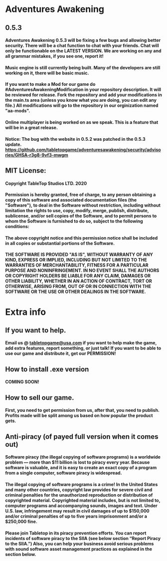 # Adventures Awakening
## 0.5.3
#### Adventures Awakening 0.5.3 will be fixing a few bugs and allowing better security. There will be a chat function to chat with your friends. Chat will only be functionable on the LATEST VERSION. We are working on any and all grammar mistakes, if you see one, report it!

#### Music engine is still currently being built. Many of the developers are still working on it, there will be basic music.

#### If you want to make a Mod for our game do #AdventuresAwakeningModification in your repository description. It will be reviewed for release. Fork the repository and add your modifications in the main.ts area (unless you know what you are doing, you can edit any file.) All modifications will go to the repository in our orginization named "aa-mods".

#### Online multiplayer is being worked on as we speak. This is a feature that will be in a great release.

#### Notice: The bug with the website in 0.5.2 was patched in the 0.5.3 update. https://github.com/tabletopgame/adventuresawakening/security/advisories/GHSA-r3g8-9vf3-mwgm

## MIT License:
#### Copyright TableTop Studios LTD. 2020
#### Permission is hereby granted, free of charge, to any person obtaining a copy of this software and associated documentation files (the "Software"), to deal in the Software without restriction, including without limitation the rights to use, copy, modify, merge, publish, distribute, sublicense, and/or sell copies of the Software, and to permit persons to whom the Software is furnished to do so, subject to the following conditions:

#### The above copyright notice and this permission notice shall be included in all copies or substantial portions of the Software.

#### THE SOFTWARE IS PROVIDED "AS IS", WITHOUT WARRANTY OF ANY KIND, EXPRESS OR IMPLIED, INCLUDING BUT NOT LIMITED TO THE WARRANTIES OF MERCHANTABILITY, FITNESS FOR A PARTICULAR PURPOSE AND NONINFRINGEMENT. IN NO EVENT SHALL THE AUTHORS OR COPYRIGHT HOLDERS BE LIABLE FOR ANY CLAIM, DAMAGES OR OTHER LIABILITY, WHETHER IN AN ACTION OF CONTRACT, TORT OR OTHERWISE, ARISING FROM, OUT OF OR IN CONNECTION WITH THE SOFTWARE OR THE USE OR OTHER DEALINGS IN THE SOFTWARE.

# Extra info

## If you want to help.
#### Email us @ tabletopgame@usa.com if you want to help make the game, add extra features, report something, or just talk! If you want to be able to use our game and distribute it, get our PERMISSION!

## How to install .exe version
#### COMING SOON!

## How to sell our game.
#### First, you need to get permission from us, after that, you need to publish. Profits made will be split among us based on how popular the product gets.

## Anti-piracy (of payed full version when it comes out)
#### Software piracy (the illegal copying of software programs) is a worldwide problem — more than $11 billion is lost to piracy every year. Because software is valuable, and it is easy to create an exact copy of a program from a single computer, software piracy is widespread.

#### The illegal copying of software programs is a crime! In the United States and many other countries, copyright law provides for severe civil and criminal penalties for the unauthorized reproduction or distribution of copyrighted material. Copyrighted material includes, but is not limited to, computer programs and accompanying sounds, images and text. Under U.S. law, infringement may result in civil damages of up to $150,000 and/or criminal penalties of up to five years imprisonment and/or a $250,000 fine.

#### Please join Tabletop in its piracy prevention efforts. You can report incidents of software piracy to the SIIA (see below section “Report Piracy to the SIIA.”) Also, you can help your business avoid serious problems with sound software asset management practices as explained in the section below.
